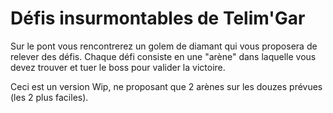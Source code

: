 # Défis insurmontables de Telim'Gar
Sur le pont vous rencontrerez un golem de diamant qui vous proposera de relever des défis. Chaque défi consiste en une "arène" dans laquelle vous devez trouver et tuer le boss pour valider la victoire.

Ceci est un version Wip, ne proposant que 2 arènes sur les douzes prévues (les 2 plus faciles).

